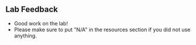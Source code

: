 ## Lab Feedback

- Good work on the lab!
- Please make sure to put "N/A" in the resources section if you did not use anything.
